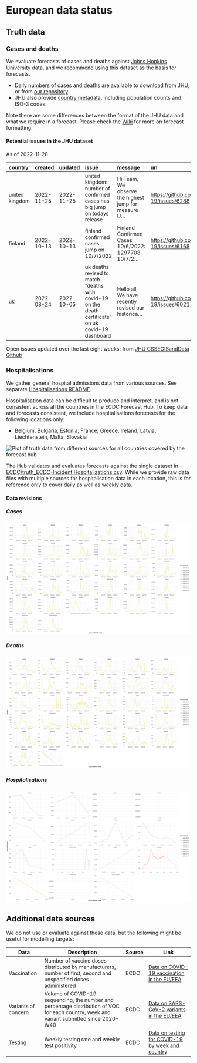 European data status
================

## Truth data

### Cases and deaths

We evaluate forecasts of cases and deaths against [Johns Hopkins
University data](https://github.com/CSSEGISandData/COVID-19), and we
recommend using this dataset as the basis for forecasts.

- Daily numbers of cases and deaths are available to download from
  [JHU](https://github.com/CSSEGISandData/COVID-19/tree/master/csse_covid_19_data/csse_covid_19_time_series),
  or from [our
  repository](https://github.com/epiforecasts/covid19-forecast-hub-europe/data-truth).
- JHU also provide [country
  metadata](https://github.com/CSSEGISandData/COVID-19/blob/master/csse_covid_19_data/UID_ISO_FIPS_LookUp_Table.csv),
  including population counts and ISO-3 codes.

Note there are some differences between the format of the JHU data and
what we require in a forecast. Please check the
[Wiki](https://github.com/epiforecasts/covid19-forecast-hub-europe/wiki/Targets-and-horizons#truth-data)
for more on forecast formatting.

#### Potential issues in the JHU dataset

As of 2022-11-28

| country        | created    | updated    | issue                                                                                               | message                                             | url                                                      |
|:---------------|:-----------|:-----------|:----------------------------------------------------------------------------------------------------|:----------------------------------------------------|:---------------------------------------------------------|
| united kingdom | 2022-11-25 | 2022-11-25 | united kingdom: number of confirmed cases has big jump on todays release                            | Hi Team, We observe the highest jump for measure U… | <https://github.com/CSSEGISandData/COVID-19/issues/6288> |
| finland        | 2022-10-13 | 2022-10-13 | finland confirmed cases jump on 10/7/2022                                                           | Finland Confirmed Cases 10/6/2022: 1297708 10/7/2…  | <https://github.com/CSSEGISandData/COVID-19/issues/6168> |
| uk             | 2022-08-24 | 2022-10-05 | uk deaths revised to match “deaths with covid-19 on the death certificate” on uk covid-19 dashboard | Hello all, We have recently revised our historica…  | <https://github.com/CSSEGISandData/COVID-19/issues/6021> |

Open issues updated over the last eight weeks: from [JHU CSSEGISandData
Github](https://github.com/CSSEGISandData/COVID-19/)

### Hospitalisations

We gather general hospital admissions data from various sources. See
separate [Hospitalisations
README](https://github.com/epiforecasts/covid19-forecast-hub-europe/tree/main/code/auto_download/hospitalisations#readme).

Hospitalisation data can be difficult to produce and interpret, and is
not consistent across all the countries in the ECDC Forecast Hub. To
keep data and forecasts consistent, we include hospitalisations
forecasts for the following locations only:

- Belgium, Bulgaria, Estonia, France, Greece, Ireland, Latvia,
  Liechtenstein, Malta, Slovakia

![Plot of truth data from different sources for all countries covered by
the forecast hub](plots/hospitalisations.svg)

The Hub validates and evaluates forecasts against the single dataset in
[ECDC/truth_ECDC-Incident
Hospitalizations.csv](ECDC/truth_ECDC-Incident%20Hospitalizations.csv).
While we provide raw data files with multiple sources for
hospitalisation data in each location, this is for reference only to
cover daily as well as weekly data.

#### Data revisions

##### Cases

![Plot of revisions in case data](plots/revisions-Cases.svg)

##### Deaths

![Plot of revisions in case data](plots/revisions-Deaths.svg)

##### Hospitalisations

![Plot of revisions in case data](plots/revisions-Hospitalizations.svg)

## Additional data sources

We do not use or evaluate against these data, but the following might be
useful for modelling targets:

| Data                | Description                                                                                                                              | Source | Link                                                                                                                            |
|---------------------|------------------------------------------------------------------------------------------------------------------------------------------|--------|---------------------------------------------------------------------------------------------------------------------------------|
| Vaccination         | Number of vaccine doses distributed by manufacturers, number of first, second and unspecified doses administered                         | ECDC   | [Data on COVID-19 vaccination in the EU/EEA](https://www.ecdc.europa.eu/en/publications-data/data-covid-19-vaccination-eu-eea)  |
| Variants of concern | Volume of COVID-19 sequencing, the number and percentage distribution of VOC for each country, week and variant submitted since 2020-W40 | ECDC   | [Data on SARS-CoV-2 variants in the EU/EEA](https://www.ecdc.europa.eu/en/publications-data/data-virus-variants-covid-19-eueea) |
| Testing             | Weekly testing rate and weekly test positivity                                                                                           | ECDC   | [Data on testing for COVID-19 by week and country](https://www.ecdc.europa.eu/en/publications-data/covid-19-testing)            |
